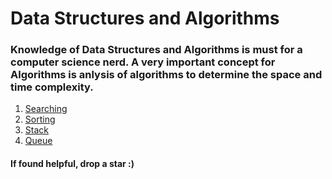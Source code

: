 # Data Structures and Algorithms
### Knowledge of Data Structures and Algorithms is must for a computer science nerd. A very important concept for Algorithms is anlysis of algorithms to determine the space and time complexity.
1. [Searching](https://github.com/CosmicTechie/Algorithms/tree/main/Searching)
2. [Sorting](https://github.com/CosmicTechie/Algorithms/tree/main/Sorting)
3. [Stack](https://github.com/CosmicTechie/Data-Structures-and-Algorithms/tree/main/Stack)
4. [Queue](https://github.com/CosmicTechie/Data-Structures-and-Algorithms/tree/main/Queue)
#### If found helpful, drop a star :)
